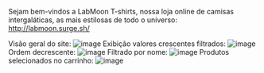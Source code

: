 Sejam bem-vindos a LabMoon T-shirts, nossa loja online de camisas intergaláticas, as mais estilosas de todo o universo:
http://labmoon.surge.sh/

Visão geral do site:
![image](https://user-images.githubusercontent.com/60436191/118493469-85a08900-b6f7-11eb-8e5d-80ee4a7b6940.png)
Exibição valores crescentes filtrados:
![image](https://user-images.githubusercontent.com/60436191/118493538-9c46e000-b6f7-11eb-8219-9a1fb29c625f.png)
Ordem decrescente:
![image](https://user-images.githubusercontent.com/60436191/118493680-bed8f900-b6f7-11eb-818c-998de6200290.png)
Filtrado por nome:
![image](https://user-images.githubusercontent.com/60436191/118493915-fcd61d00-b6f7-11eb-87d6-600e1c61ccce.png)
Produtos selecionados no carrinho:
![image](https://user-images.githubusercontent.com/60436191/118494044-1c6d4580-b6f8-11eb-83da-5890882a06f2.png)

